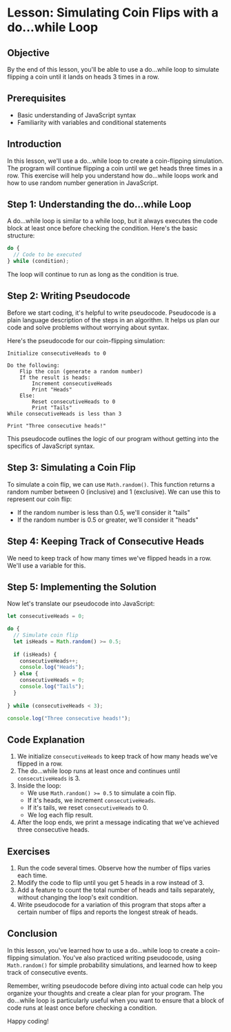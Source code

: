 # Lesson: Simulating Coin Flips with a do...while Loop

## Objective
By the end of this lesson, you'll be able to use a do...while loop to simulate flipping a coin until it lands on heads 3 times in a row.

## Prerequisites
- Basic understanding of JavaScript syntax
- Familiarity with variables and conditional statements

## Introduction
In this lesson, we'll use a do...while loop to create a coin-flipping simulation. The program will continue flipping a coin until we get heads three times in a row. This exercise will help you understand how do...while loops work and how to use random number generation in JavaScript.

## Step 1: Understanding the do...while Loop

A do...while loop is similar to a while loop, but it always executes the code block at least once before checking the condition. Here's the basic structure:

```javascript
do {
  // Code to be executed
} while (condition);
```

The loop will continue to run as long as the condition is true.

## Step 2: Writing Pseudocode

Before we start coding, it's helpful to write pseudocode. Pseudocode is a plain language description of the steps in an algorithm. It helps us plan our code and solve problems without worrying about syntax.

Here's the pseudocode for our coin-flipping simulation:

```
Initialize consecutiveHeads to 0

Do the following:
    Flip the coin (generate a random number)
    If the result is heads:
        Increment consecutiveHeads
        Print "Heads"
    Else:
        Reset consecutiveHeads to 0
        Print "Tails"
While consecutiveHeads is less than 3

Print "Three consecutive heads!"
```

This pseudocode outlines the logic of our program without getting into the specifics of JavaScript syntax.

## Step 3: Simulating a Coin Flip

To simulate a coin flip, we can use `Math.random()`. This function returns a random number between 0 (inclusive) and 1 (exclusive). We can use this to represent our coin flip:

- If the random number is less than 0.5, we'll consider it "tails"
- If the random number is 0.5 or greater, we'll consider it "heads"

## Step 4: Keeping Track of Consecutive Heads

We need to keep track of how many times we've flipped heads in a row. We'll use a variable for this.

## Step 5: Implementing the Solution

Now let's translate our pseudocode into JavaScript:

```javascript
let consecutiveHeads = 0;

do {
  // Simulate coin flip
  let isHeads = Math.random() >= 0.5;
  
  if (isHeads) {
    consecutiveHeads++;
    console.log("Heads");
  } else {
    consecutiveHeads = 0;
    console.log("Tails");
  }
  
} while (consecutiveHeads < 3);

console.log("Three consecutive heads!");
```

## Code Explanation

1. We initialize `consecutiveHeads` to keep track of how many heads we've flipped in a row.
2. The do...while loop runs at least once and continues until `consecutiveHeads` is 3.
3. Inside the loop:
   - We use `Math.random() >= 0.5` to simulate a coin flip.
   - If it's heads, we increment `consecutiveHeads`.
   - If it's tails, we reset `consecutiveHeads` to 0.
   - We log each flip result.
4. After the loop ends, we print a message indicating that we've achieved three consecutive heads.

## Exercises

1. Run the code several times. Observe how the number of flips varies each time.
2. Modify the code to flip until you get 5 heads in a row instead of 3.
3. Add a feature to count the total number of heads and tails separately, without changing the loop's exit condition.
4. Write pseudocode for a variation of this program that stops after a certain number of flips and reports the longest streak of heads.

## Conclusion

In this lesson, you've learned how to use a do...while loop to create a coin-flipping simulation. You've also practiced writing pseudocode, using `Math.random()` for simple probability simulations, and learned how to keep track of consecutive events.

Remember, writing pseudocode before diving into actual code can help you organize your thoughts and create a clear plan for your program. The do...while loop is particularly useful when you want to ensure that a block of code runs at least once before checking a condition.

Happy coding!